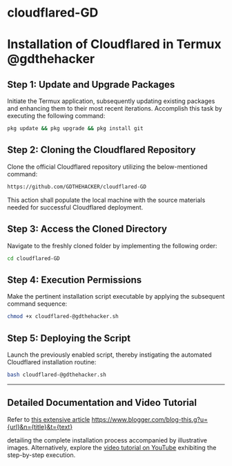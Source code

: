 # cloudflared-GD

Installation of Cloudflared in Termux  @gdthehacker
==========================================================

Step 1: Update and Upgrade Packages
------------------------------------

Initiate the Termux application, subsequently updating existing packages and enhancing them to their most recent iterations. Accomplish this task by executing the following command:
```bash
pkg update && pkg upgrade && pkg install git
```

Step 2: Cloning the Cloudflared Repository
-----------------------------------------

Clone the official Cloudflared repository utilizing the below-mentioned command:
```bash
https://github.com/GDTHEHACKER/cloudflared-GD
```
This action shall populate the local machine with the source materials needed for successful Cloudflared deployment.

Step 3: Access the Cloned Directory
----------------------------------

Navigate to the freshly cloned folder by implementing the following order:
```bash
cd cloudflared-GD
```

Step 4: Execution Permissions
-----------------------------

Make the pertinent installation script executable by applying the subsequent command sequence:
```bash
chmod +x cloudflared-@gdthehacker.sh
```

Step 5: Deploying the Script
----------------------------

Launch the previously enabled script, thereby instigating the automated Cloudflared installation routine:
```bash
bash cloudflared-@gdthehacker.sh
```
----------------------------------------
Detailed Documentation and Video Tutorial
----------------------------------------

Refer to [this extensive article](https://####) 
https://www.blogger.com/blog-this.g?u={url}&n={title}&t={text}

detailing the complete installation process accompanied by illustrative images. Alternatively, explore the [video tutorial on YouTube](https://xxxxx) exhibiting the step-by-step execution.
